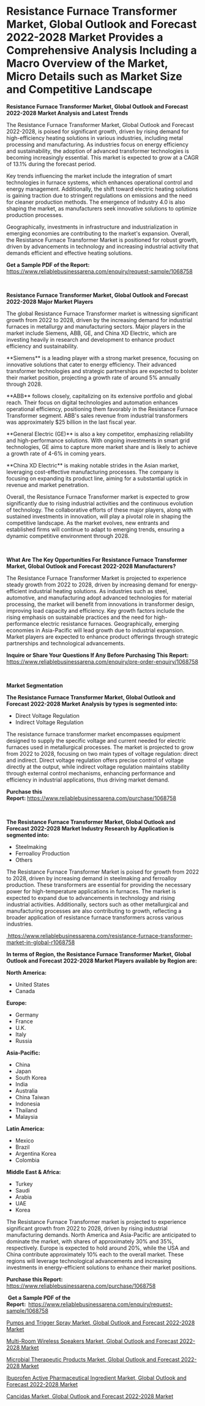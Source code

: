 <p><h1>Resistance Furnace Transformer Market, Global Outlook and Forecast 2022-2028 Market Provides a Comprehensive Analysis Including a Macro Overview of the Market, Micro Details such as Market Size and Competitive Landscape</h1></p><p><strong>Resistance Furnace Transformer Market, Global Outlook and Forecast 2022-2028 Market Analysis and Latest Trends</strong></p>
<p><p>The Resistance Furnace Transformer Market, Global Outlook and Forecast 2022-2028, is poised for significant growth, driven by rising demand for high-efficiency heating solutions in various industries, including metal processing and manufacturing. As industries focus on energy efficiency and sustainability, the adoption of advanced transformer technologies is becoming increasingly essential. This market is expected to grow at a CAGR of 13.1% during the forecast period.</p><p>Key trends influencing the market include the integration of smart technologies in furnace systems, which enhances operational control and energy management. Additionally, the shift toward electric heating solutions is gaining traction due to stringent regulations on emissions and the need for cleaner production methods. The emergence of Industry 4.0 is also shaping the market, as manufacturers seek innovative solutions to optimize production processes.</p><p>Geographically, investments in infrastructure and industrialization in emerging economies are contributing to the market's expansion. Overall, the Resistance Furnace Transformer Market is positioned for robust growth, driven by advancements in technology and increasing industrial activity that demands efficient and effective heating solutions.</p></p>
<p><strong>Get a Sample PDF of the Report:&nbsp;</strong> <a href="https://www.reliablebusinessarena.com/enquiry/request-sample/1068758?utm_campaign=2195&utm_medium=2&utm_source=Github&utm_content=ia&utm_term=21032025&utm_id=resistance-furnace-transformer-market-global-outlook-and-forecast-2022-2028">https://www.reliablebusinessarena.com/enquiry/request-sample/1068758</a></p>
<p>&nbsp;</p>
<p><strong>Resistance Furnace Transformer Market, Global Outlook and Forecast 2022-2028 Major Market Players</strong></p>
<p><p>The global Resistance Furnace Transformer market is witnessing significant growth from 2022 to 2028, driven by the increasing demand for industrial furnaces in metallurgy and manufacturing sectors. Major players in the market include Siemens, ABB, GE, and China XD Electric, which are investing heavily in research and development to enhance product efficiency and sustainability.</p><p>**Siemens** is a leading player with a strong market presence, focusing on innovative solutions that cater to energy efficiency. Their advanced transformer technologies and strategic partnerships are expected to bolster their market position, projecting a growth rate of around 5% annually through 2028.</p><p>**ABB** follows closely, capitalizing on its extensive portfolio and global reach. Their focus on digital technologies and automation enhances operational efficiency, positioning them favorably in the Resistance Furnace Transformer segment. ABB's sales revenue from industrial transformers was approximately $25 billion in the last fiscal year.</p><p>**General Electric (GE)** is also a key competitor, emphasizing reliability and high-performance solutions. With ongoing investments in smart grid technologies, GE aims to capture more market share and is likely to achieve a growth rate of 4-6% in coming years.</p><p>**China XD Electric** is making notable strides in the Asian market, leveraging cost-effective manufacturing processes. The company is focusing on expanding its product line, aiming for a substantial uptick in revenue and market penetration.</p><p>Overall, the Resistance Furnace Transformer market is expected to grow significantly due to rising industrial activities and the continuous evolution of technology. The collaborative efforts of these major players, along with sustained investments in innovation, will play a pivotal role in shaping the competitive landscape. As the market evolves, new entrants and established firms will continue to adapt to emerging trends, ensuring a dynamic competitive environment through 2028.</p></p>
<p>&nbsp;</p>
<p><strong>What Are The Key Opportunities For Resistance Furnace Transformer Market, Global Outlook and Forecast 2022-2028 Manufacturers?</strong></p>
<p><p>The Resistance Furnace Transformer Market is projected to experience steady growth from 2022 to 2028, driven by increasing demand for energy-efficient industrial heating solutions. As industries such as steel, automotive, and manufacturing adopt advanced technologies for material processing, the market will benefit from innovations in transformer design, improving load capacity and efficiency. Key growth factors include the rising emphasis on sustainable practices and the need for high-performance electric resistance furnaces. Geographically, emerging economies in Asia-Pacific will lead growth due to industrial expansion. Market players are expected to enhance product offerings through strategic partnerships and technological advancements.</p></p>
<p><strong>Inquire or Share Your Questions If Any Before Purchasing This Report:</strong> <a href="https://www.reliablebusinessarena.com/enquiry/pre-order-enquiry/1068758?utm_campaign=2195&utm_medium=2&utm_source=Github&utm_content=ia&utm_term=21032025&utm_id=resistance-furnace-transformer-market-global-outlook-and-forecast-2022-2028">https://www.reliablebusinessarena.com/enquiry/pre-order-enquiry/1068758</a></p>
<p>&nbsp;</p>
<p><strong>Market Segmentation</strong></p>
<p><strong>The Resistance Furnace Transformer Market, Global Outlook and Forecast 2022-2028 Market Analysis by types is segmented into:</strong></p>
<p><ul><li>Direct Voltage Regulation</li><li>Indirect Voltage Regulation</li></ul></p>
<p><p>The resistance furnace transformer market encompasses equipment designed to supply the specific voltage and current needed for electric furnaces used in metallurgical processes. The market is projected to grow from 2022 to 2028, focusing on two main types of voltage regulation: direct and indirect. Direct voltage regulation offers precise control of voltage directly at the output, while indirect voltage regulation maintains stability through external control mechanisms, enhancing performance and efficiency in industrial applications, thus driving market demand.</p></p>
<p><strong>Purchase this Report:&nbsp;</strong><a href="https://www.reliablebusinessarena.com/purchase/1068758?utm_campaign=2195&utm_medium=2&utm_source=Github&utm_content=ia&utm_term=21032025&utm_id=resistance-furnace-transformer-market-global-outlook-and-forecast-2022-2028">https://www.reliablebusinessarena.com/purchase/1068758</a></p>
<p>&nbsp;</p>
<p><strong>The Resistance Furnace Transformer Market, Global Outlook and Forecast 2022-2028 Market Industry Research by Application is segmented into:</strong></p>
<p><ul><li>Steelmaking</li><li>Ferroalloy Production</li><li>Others</li></ul></p>
<p><p>The Resistance Furnace Transformer Market is poised for growth from 2022 to 2028, driven by increasing demand in steelmaking and ferroalloy production. These transformers are essential for providing the necessary power for high-temperature applications in furnaces. The market is expected to expand due to advancements in technology and rising industrial activities. Additionally, sectors such as other metallurgical and manufacturing processes are also contributing to growth, reflecting a broader application of resistance furnace transformers across various industries.</p></p>
<p><a href="https://www.reliablebusinessarena.com/resistance-furnace-transformer-market-in-global-r1068758?utm_campaign=2195&utm_medium=2&utm_source=Github&utm_content=ia&utm_term=21032025&utm_id=resistance-furnace-transformer-market-global-outlook-and-forecast-2022-2028">&nbsp;https://www.reliablebusinessarena.com/resistance-furnace-transformer-market-in-global-r1068758</a></p>
<p><strong>In terms of Region, the Resistance Furnace Transformer Market, Global Outlook and Forecast 2022-2028 Market Players available by Region are:</strong></p>
<p>
    <p> <strong> North America: </strong>
        <ul>
            <li>United States</li>
            <li>Canada</li>
        </ul>
        </p> 
    <p> <strong> Europe: </strong>
        <ul>
            <li>Germany</li>
            <li>France</li>
            <li>U.K.</li>
            <li>Italy</li>
            <li>Russia</li>
        </ul>
        </p> 
    <p> <strong> Asia-Pacific: </strong>
        <ul>
            <li>China</li>
            <li>Japan</li>
            <li>South Korea</li>
            <li>India</li>
            <li>Australia</li>
            <li>China Taiwan</li>
            <li>Indonesia</li>
            <li>Thailand</li>
            <li>Malaysia</li>
        </ul>
        </p> 
    <p> <strong> Latin America: </strong>
        <ul>
            <li>Mexico</li>
            <li>Brazil</li>
            <li>Argentina Korea</li>
            <li>Colombia</li>
        </ul>
        </p> 
    <p> <strong> Middle East & Africa: </strong>
        <ul>
            <li>Turkey</li>
            <li>Saudi</li>
            <li>Arabia</li>
            <li>UAE</li>
            <li>Korea</li>
        </ul>
    </p>
    </p>
<p><p>The Resistance Furnace Transformer market is projected to experience significant growth from 2022 to 2028, driven by rising industrial manufacturing demands. North America and Asia-Pacific are anticipated to dominate the market, with shares of approximately 30% and 35%, respectively. Europe is expected to hold around 20%, while the USA and China contribute approximately 10% each to the overall market. These regions will leverage technological advancements and increasing investments in energy-efficient solutions to enhance their market positions.</p></p>
<p><strong>Purchase this Report: </strong><a href="https://www.reliablebusinessarena.com/purchase/1068758?utm_campaign=2195&utm_medium=2&utm_source=Github&utm_content=ia&utm_term=21032025&utm_id=resistance-furnace-transformer-market-global-outlook-and-forecast-2022-2028">https://www.reliablebusinessarena.com/purchase/1068758</a></p>
<p>&nbsp;<strong>Get a Sample PDF of the Report:&nbsp;&nbsp;</strong><a href="https://www.reliablebusinessarena.com/enquiry/request-sample/1068758?utm_campaign=2195&utm_medium=2&utm_source=Github&utm_content=ia&utm_term=21032025&utm_id=resistance-furnace-transformer-market-global-outlook-and-forecast-2022-2028">https://www.reliablebusinessarena.com/enquiry/request-sample/1068758</a></p>
<p><strong></strong></p>
<p><p><a href="https://github.com/bawksmaedamu/Market-Research-Report-List-1/blob/main/pumps-and-trigger-spray-market-global-outlook-and-forecast-2022-2028-market.md?utm_campaign=2195&utm_medium=2&utm_source=Github&utm_content=ia&utm_term=21032025&utm_id=resistance-furnace-transformer-market-global-outlook-and-forecast-2022-2028">Pumps and Trigger Spray Market, Global Outlook and Forecast 2022-2028 Market</a></p><p><a href="https://github.com/amourdeeks8j/Market-Research-Report-List-1/blob/main/multi-room-wireless-speakers-market-global-outlook-and-forecast-2022-2028-market.md?utm_campaign=2195&utm_medium=2&utm_source=Github&utm_content=ia&utm_term=21032025&utm_id=resistance-furnace-transformer-market-global-outlook-and-forecast-2022-2028">Multi-Room Wireless Speakers Market, Global Outlook and Forecast 2022-2028 Market</a></p><p><a href="https://github.com/marfosamiko7/Market-Research-Report-List-1/blob/main/microbial-therapeutic-products-market-global-outlook-and-forecast-2022-2028-market.md?utm_campaign=2195&utm_medium=2&utm_source=Github&utm_content=ia&utm_term=21032025&utm_id=resistance-furnace-transformer-market-global-outlook-and-forecast-2022-2028">Microbial Therapeutic Products Market, Global Outlook and Forecast 2022-2028 Market</a></p><p><a href="https://github.com/gierlravasty/Market-Research-Report-List-1/blob/main/ibuprofen-active-pharmaceutical-ingredient-market-global-outlook-and-forecast-2022-2028-market.md?utm_campaign=2195&utm_medium=2&utm_source=Github&utm_content=ia&utm_term=21032025&utm_id=resistance-furnace-transformer-market-global-outlook-and-forecast-2022-2028">Ibuprofen Active Pharmaceutical Ingredient Market, Global Outlook and Forecast 2022-2028 Market</a></p><p><a href="https://github.com/agemakisel4b/Market-Research-Report-List-1/blob/main/cancidas-market-global-outlook-and-forecast-2022-2028-market.md?utm_campaign=2195&utm_medium=2&utm_source=Github&utm_content=ia&utm_term=21032025&utm_id=resistance-furnace-transformer-market-global-outlook-and-forecast-2022-2028">Cancidas Market, Global Outlook and Forecast 2022-2028 Market</a></p></p>